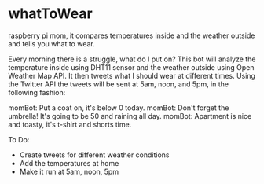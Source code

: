 # whatToWear
raspberry pi mom, it compares temperatures inside and the weather outside and tells you what to wear.

Every morning there is a struggle, what do I put on? This bot will analyze the temperature inside using DHT11
sensor and the weather outside using Open Weather Map API. It then tweets what I should wear at different times.
Using the Twitter API the tweets will be sent at 5am, noon, and 5pm, in the following fashion:

momBot: Put a coat on, it's below 0 today.
momBot: Don't forget the umbrella! It's going to be 50 and raining all day.
momBot: Apartment is nice and toasty, it's t-shirt and shorts time.

To Do:
- Create tweets for different weather conditions
- Add the temperatures at home
- Make it run at 5am, noon, 5pm 
